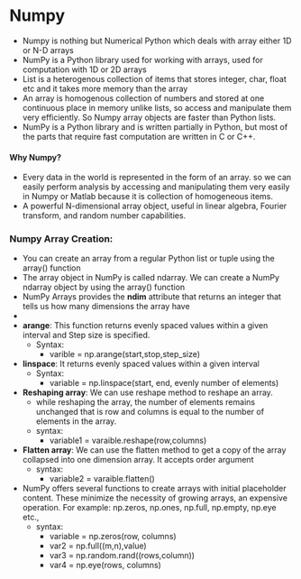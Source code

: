 # Numpy
- Numpy is nothing but Numerical Python which deals with array either 1D or N-D arrays
- NumPy is a Python library used for working with arrays, used for computation with 1D or 2D arrays
- List is a heterogenous collection of items that stores integer, char, float etc and it takes more memory than the array
- An array is homogenous collection of numbers and stored at one continuous place in memory unlike lists, so access and  manipulate them very efficiently. So Numpy array objects are faster than Python lists.
- NumPy is a Python library and is written partially in Python, but most of the parts that require fast computation are written in C or C++.
#### Why Numpy?
- Every data in the world is represented in the form of an array. so we can easily perform analysis by accessing and manipulating them very easily in Numpy or Matlab because it is collection of homogeneous items.
- A powerful N-dimensional array object, useful in linear algebra, Fourier transform, and random number capabilities.
### Numpy Array Creation:
- You can create an array from a regular Python list or tuple using the array() function
-  The array object in NumPy is called ndarray. We can create a NumPy ndarray object by using the array() function
-  NumPy Arrays provides the **ndim** attribute that returns an integer that tells us how many dimensions the array have
-  
- **arange**: This function returns evenly spaced values within a given interval and Step size is specified.
   - Syntax:
      - varible = np.arange(start,stop,step_size)
- **linspace**: It returns evenly spaced values within a given interval
   - Syntax:
      - variable = np.linspace(start, end, evenly number of elements)
- **Reshaping array**: We can use reshape method to reshape an array.
   - while reshaping the array, the number of elements remains unchanged that is row and columns is equal to the number of elements in the array.
   - syntax:
      - variable1 = varaible.reshape(row,columns)
- **Flatten array**: We can use the flatten method to get a copy of the array collapsed into one dimension array. It accepts order argument
   - syntax:
     - variable2 = varaible.flatten()
- NumPy offers several functions to create arrays with initial placeholder content. These minimize the necessity of growing arrays, an expensive operation. For example: np.zeros, np.ones, np.full, np.empty, np.eye etc.,
   - syntax:
     - variable = np.zeros(row, columns)
     - var2 = np.full((m,n),value)
     - var3 = np.random.rand((rows,column))
     - var4 = np.eye(rows, columns)
